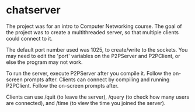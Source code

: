 chatserver
==========
The project was for an intro to Computer Networking course. The goal of the project was to create a multithreaded server, so that multiple clients could connect to it. 

The default port number used was 1025, to create/write to the sockets. You may need to edit the 'port' variables on the P2PServer and P2PClient, or else the program may not work.

To run the server, execute P2PServer after you compile it. Follow the on-screen prompts after.
Clients can connect by compiling and running P2PClient. Follow the on-screen prompts after.

Clients can use /quit (to leave the server), /query (to check how many users are connected), and /time (to view the time you joined the server). 
